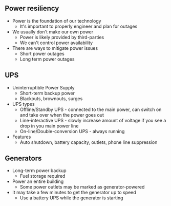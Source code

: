 ## Power resiliency
- Power is the foundation of our technology
	- It's important to properly engineer and plan for outages
- We usually don't make our own power
	- Power is likely provided by third-parties
	- We can't control power availability
- There are ways to mitigate power issues
	- Short power outages
	- Long term power outages
## UPS
- Uninterruptible Power Supply
	- Short-term backup power
	- Blackouts, brownouts, surges
- UPS types
	- Offline/Standby UPS - connected to the main power, can switch on and take over when the power goes out
	- Line-interactive UPS - slowly increase amount of voltage if you see a drop in you main power line
	- On-line/Double-conversion UPS - always running
- Features
	- Auto shutdown, battery capacity, outlets, phone line suppression
## Generators
- Long-term power backup
	- Fuel storage required
- Power an entire building
	- Some power outlets may be marked as generator-powered
- It may take a few minutes to get the generator up to speed
	- Use a battery UPS while the generator is starting